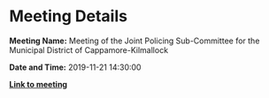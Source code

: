 # Meeting Details

**Meeting Name:** Meeting of the Joint Policing Sub-Committee for the Municipal District of Cappamore-Kilmallock

**Date and Time:** 2019-11-21 14:30:00

**<a href="https://www.limerick.ie/council/whats-on/meeting-joint-policing-sub-committee-municipal-district-cappamore-kilmallock-1" target="_blank">Link to meeting</a>**
